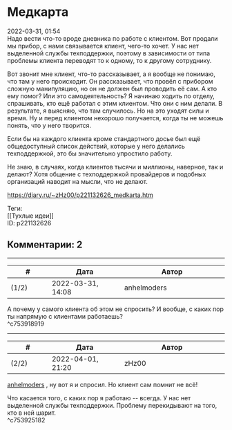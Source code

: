 Медкарта
========

  
2022-03-31, 01:54  
 Надо вести что-то вроде дневника по работе с клиентом. Вот продали мы прибор, с нами связывается клиент, чего-то хочет. У нас нет выделенной службы техподдержки, поэтому в зависимости от типа проблемы клиента переводят то к одному, то к другому сотруднику.   
   
 Вот звонит мне клиент, что-то рассказывает, а я вообще не понимаю, что там у него происходит. Он рассказывает, что провёл с прибором сложную манипуляцию, но он не должен был проводить её сам. А кто ему помог? Или это самодеятельность? Я начинаю ходить по отделу, спрашивать, кто ещё работал с этим клиентом. Что они с ним делали. В результате, я выясняю, что там случилось. Но на это уходят силы и время. Ну и перед клиентом нехорошо получается, когда ты не можешь понять, что у него творится.   
   
 Если бы на каждого клиента кроме стандартного досье был ещё общедоступный список действий, которые у него делались техподдержкой, это бы значительно упростило работу.   
   
 Не знаю, в случаях, когда клиентов тысячи и миллионы, наверное, так и делают? Хотя общение с техподдержкой провайдеров и подобных организаций наводит на мысли, что не делают.   
  
<https://diary.ru/~zHz00/p221132626_medkarta.htm>  
  
Теги:  
[[Тухлые идеи]]  
ID: p221132626  


Комментарии: 2
--------------

  


---



|         #         |              Дата              |                     Автор                     |           ID           |
| --- | --- | --- | --- |
| (1/2) | 2022-03-31, 14:08 | anhelmoders | c753918919 |

  
 А почему у самого клиента об этом не спросить? И вообще, с каких пор ты напрямую с клиентами работаешь?   
 ^c753918919

---



|         #         |              Дата              |                     Автор                     |           ID           |
| --- | --- | --- | --- |
| (2/2) | 2022-04-01, 21:20 | zHz00 | c753925182 |

  
  [anhelmoders](https://anhelmoders.diary.ru "No plans. Only wonders.")  , ну вот я и спросил. Но клиент сам помнит не всё!   
   
 Что касается того, с каких пор я работаю -- всегда. У нас нет выделенной службы техподдержки. Проблему перекидывают на того, кто в ней шарит.   
 ^c753925182